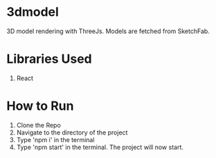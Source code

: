 # 3dmodel
3D model rendering with ThreeJs. Models are fetched from SketchFab.

# Libraries Used
1) React

# How to Run
1) Clone the Repo
2) Navigate to the directory of the project
3) Type 'npm i' in the terminal
4) Type 'npm start' in the terminal. The project will now start.


